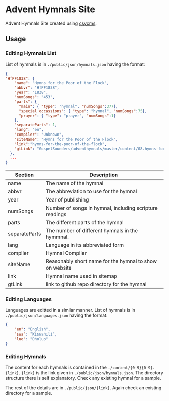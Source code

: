 # Advent Hymnals Site

Advent Hymnals Site created using [csycms](https://github.com/csymapp/csycms).

## Usage

### Editing Hymnals List

List of hymnals is in `./public/json/hymnals.json` having the format:

```json
{
"HfPF1838": {
    "name": "Hymns for the Poor of the Flock",
    "abbvr": "HfPF1838",
    "year": "1838",
    "numSongs": "453",
    "parts": {
      "main": { "type": "hymnal", "numSongs":377},
      "special occassions": { "type": "hymnal", "numSongs":75},
      "prayer": { "type": "prayer", "numSongs":1}
    },
    "separateParts": 1,
    "lang": "en",
    "compiler": "Unknown",
    "siteName": "Hymns for the Poor of the Flock",
    "link":"hymns-for-the-poor-of-the-flock",
    "gtLink": "GospelSounders/adventhymnals/master/content/08.hymns-for-the-poor-of-the-flock"
  },
  ...
}
```
|Section|Description|
|-------|-----------|
|name| The name of the hymnal|
|abbvr|The abbreviation to use for the hymnal|
|year| Year of publishing|
|numSongs| Number of songs in hymnal, including scripture readings|
|parts|The different parts of the hymnal|
|separateParts| The number of different hymnals in the hymmnal.|
|lang| Language in its abbreviated form|
|compiler|Hymnal Compiler|
|siteName|Reasonably short name for the hymnal to show on website|
|link|Hymnal name used in sitemap|
|gtLink|link to github repo directory for the hymnal|

### Editing Languages
Languages are editted in a similar manner. List of hymnals is in `./public/json/languages.json` having the format:
```json
{
    "en": "English",
    "swa": "Kiswahili",
    "luo": "Dholuo"
}
```

### Editing Hymnals
The content for each hymnals is contained in the `./content/{0-9}{0-9}.{link}`. `{link}` is the link given in `./public/json/hymnals.json`. The directory structure there is self explanatory. Check any existing hymnal for a sample.

The rest of the details are in `./public/json/{link}`. Again check an existing directory for a sample.


